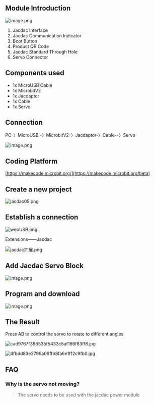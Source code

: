 ## Module Introduction

![image.png](1689241002489-622156e8-9097-4127-b1ba-7980c6c8f755.png)

1. Jacdac Interface
2. Jacdac Communication Indicator
3. Boot Button
4. Product QR Code
5. Jacdac Standard Through Hole
6. Servo Connector

## Components used

- 1x MicroUSB Cable
- 1x MicrobitV2
- 1x Jacdaptor
- 1x Cable
- 1x Servo

## Connection

PC-〉MicroUSB -〉MicrobitV2-〉Jacdaptor-〉Cable--〉Servo

![image.png](1689237710160-dbc602b8-655f-4f4c-99e7-d0e63f59301c.png)

## Coding Platform

[https://makecode.microbit.org/](https://makecode.microbit.org/beta)

## Create a new project

![jacdac05.png](1655889196823-7737c461-b942-43e7-85e8-d36579c1eedd.png)

## Establish a connection

![webUSB.png](1654764235950-bcac15b3-d541-45e1-85cd-fb513f76a2e9.png)

Extensions——Jacdac

![jacdac扩展.png](1654764679183-85a74500-61e1-45f0-a497-a97afe749b58.png)


## Add Jacdac Servo Block

![image.png](1689238246946-8f8b7b25-a2f9-4c53-ac8c-c452eccde575.png)

## Program and download

![image.png](1689240054397-6468040d-a0c1-497a-9752-a1e4c92fd381.png)

## The Result

Press AB to control the servo to rotate to different angles

![cad9767f386535f5433c5af166f83ff8.jpg](1689240426382-68bb4dad-10ad-4647-9c6e-2224060e7716.jpeg)

![4fbdd83e2799a09ffb8fa6e1f12c9fb0.jpg](1689240446273-ac51422f-63dc-4664-96b1-91a63d710b8b.jpeg)

## FAQ

### Why is the servo not moving?
> The servo needs to be used with the jacdac power module
